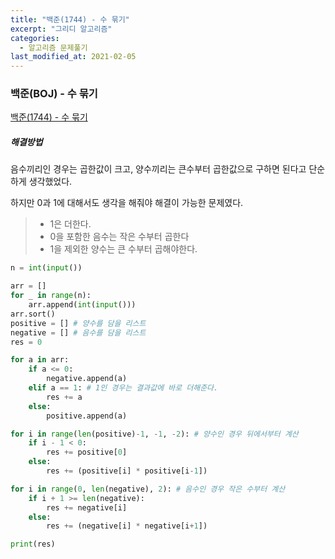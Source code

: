 ```yaml
---
title: "백준(1744) - 수 묶기"
excerpt: "그리디 알고리즘"
categories:
  - 알고리즘 문제풀기
last_modified_at: 2021-02-05
---
```


### 백준(BOJ) - 수 묶기

[백준(1744) - 수 묶기](https://www.acmicpc.net/problem/1744)

##### 해결방법 

음수끼리인 경우는 곱한값이 크고,  양수끼리는 큰수부터 곱한값으로 구하면 된다고 단순하게 생각했었다.

하지만 0과 1에 대해서도 생각을 해줘야 해결이 가능한 문제였다.

> - 1은 더한다.
> - 0을 포함한 음수는 작은 수부터 곱한다
> - 1을 제외한 양수는 큰 수부터 곱해야한다.

```python
n = int(input())

arr = []
for _ in range(n):
    arr.append(int(input()))
arr.sort()
positive = [] # 양수를 담을 리스트
negative = [] # 음수를 담을 리스트
res = 0

for a in arr:
    if a <= 0:
        negative.append(a)
    elif a == 1: # 1인 경우는 결과값에 바로 더해준다.
        res += a
    else:
        positive.append(a)

for i in range(len(positive)-1, -1, -2): # 양수인 경우 뒤에서부터 계산
    if i - 1 < 0:
        res += positive[0]
    else:
        res += (positive[i] * positive[i-1])

for i in range(0, len(negative), 2): # 음수인 경우 작은 수부터 계산
    if i + 1 >= len(negative):
        res += negative[i]
    else:
        res += (negative[i] * negative[i+1])

print(res)
```